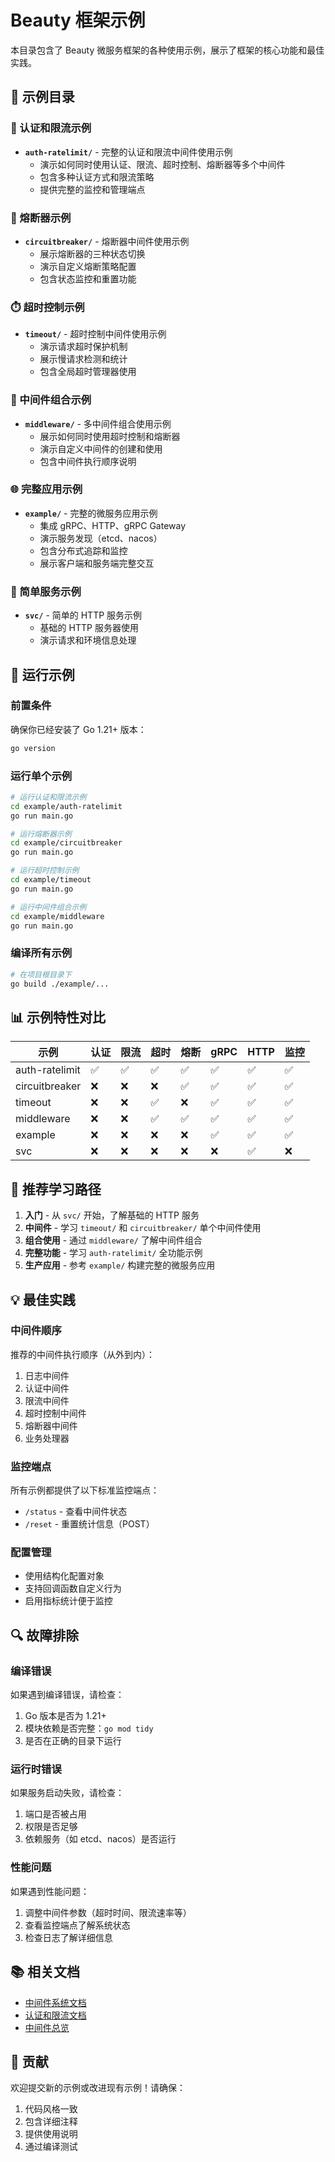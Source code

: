 # Beauty 框架示例

本目录包含了 Beauty 微服务框架的各种使用示例，展示了框架的核心功能和最佳实践。

## 📁 示例目录

### 🔐 认证和限流示例
- **`auth-ratelimit/`** - 完整的认证和限流中间件使用示例
  - 演示如何同时使用认证、限流、超时控制、熔断器等多个中间件
  - 包含多种认证方式和限流策略
  - 提供完整的监控和管理端点

### 🔄 熔断器示例
- **`circuitbreaker/`** - 熔断器中间件使用示例
  - 展示熔断器的三种状态切换
  - 演示自定义熔断策略配置
  - 包含状态监控和重置功能

### ⏱️ 超时控制示例
- **`timeout/`** - 超时控制中间件使用示例
  - 演示请求超时保护机制
  - 展示慢请求检测和统计
  - 包含全局超时管理器使用

### 🔗 中间件组合示例
- **`middleware/`** - 多中间件组合使用示例
  - 展示如何同时使用超时控制和熔断器
  - 演示自定义中间件的创建和使用
  - 包含中间件执行顺序说明

### 🌐 完整应用示例
- **`example/`** - 完整的微服务应用示例
  - 集成 gRPC、HTTP、gRPC Gateway
  - 演示服务发现（etcd、nacos）
  - 包含分布式追踪和监控
  - 展示客户端和服务端完整交互

### 🔧 简单服务示例
- **`svc/`** - 简单的 HTTP 服务示例
  - 基础的 HTTP 服务器使用
  - 演示请求和环境信息处理

## 🚀 运行示例

### 前置条件

确保你已经安装了 Go 1.21+ 版本：

```bash
go version
```

### 运行单个示例

```bash
# 运行认证和限流示例
cd example/auth-ratelimit
go run main.go

# 运行熔断器示例
cd example/circuitbreaker  
go run main.go

# 运行超时控制示例
cd example/timeout
go run main.go

# 运行中间件组合示例
cd example/middleware
go run main.go
```

### 编译所有示例

```bash
# 在项目根目录下
go build ./example/...
```

## 📊 示例特性对比

| 示例 | 认证 | 限流 | 超时 | 熔断 | gRPC | HTTP | 监控 |
|------|------|------|------|------|------|------|------|
| auth-ratelimit | ✅ | ✅ | ✅ | ✅ | ✅ | ✅ | ✅ |
| circuitbreaker | ❌ | ❌ | ❌ | ✅ | ✅ | ✅ | ✅ |
| timeout | ❌ | ❌ | ✅ | ❌ | ✅ | ✅ | ✅ |
| middleware | ❌ | ❌ | ✅ | ✅ | ✅ | ✅ | ✅ |
| example | ❌ | ❌ | ❌ | ❌ | ✅ | ✅ | ✅ |
| svc | ❌ | ❌ | ❌ | ❌ | ❌ | ✅ | ❌ |

## 🎯 推荐学习路径

1. **入门** - 从 `svc/` 开始，了解基础的 HTTP 服务
2. **中间件** - 学习 `timeout/` 和 `circuitbreaker/` 单个中间件使用
3. **组合使用** - 通过 `middleware/` 了解中间件组合
4. **完整功能** - 学习 `auth-ratelimit/` 全功能示例
5. **生产应用** - 参考 `example/` 构建完整的微服务应用

## 💡 最佳实践

### 中间件顺序
推荐的中间件执行顺序（从外到内）：
1. 日志中间件
2. 认证中间件  
3. 限流中间件
4. 超时控制中间件
5. 熔断器中间件
6. 业务处理器

### 监控端点
所有示例都提供了以下标准监控端点：
- `/status` - 查看中间件状态
- `/reset` - 重置统计信息（POST）

### 配置管理
- 使用结构化配置对象
- 支持回调函数自定义行为
- 启用指标统计便于监控

## 🔍 故障排除

### 编译错误
如果遇到编译错误，请检查：
1. Go 版本是否为 1.21+
2. 模块依赖是否完整：`go mod tidy`
3. 是否在正确的目录下运行

### 运行时错误
如果服务启动失败，请检查：
1. 端口是否被占用
2. 权限是否足够
3. 依赖服务（如 etcd、nacos）是否运行

### 性能问题
如果遇到性能问题：
1. 调整中间件参数（超时时间、限流速率等）
2. 查看监控端点了解系统状态
3. 检查日志了解详细信息

## 📚 相关文档

- [中间件系统文档](../docs/middleware.md)
- [认证和限流文档](../docs/auth-ratelimit.md)
- [中间件总览](../docs/middleware-summary.md)

## 🤝 贡献

欢迎提交新的示例或改进现有示例！请确保：
1. 代码风格一致
2. 包含详细注释
3. 提供使用说明
4. 通过编译测试
